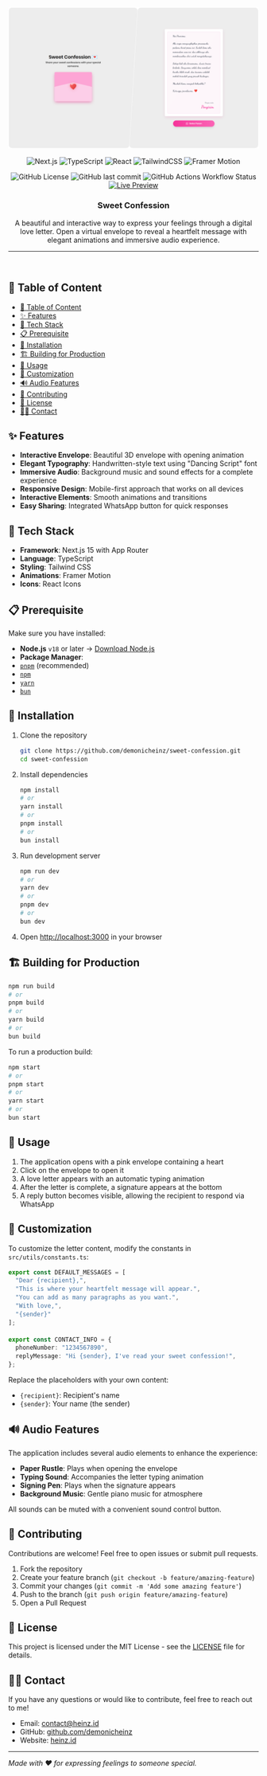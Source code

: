 <div align=center>

![Banner](/assets/banner.png)

![Next.js](https://img.shields.io/badge/Next.js-black?logo=nextdotjs&labelColor=black)
![TypeScript](https://img.shields.io/badge/TypeScript-black?logo=typescript&labelColor=black)
![React](https://img.shields.io/badge/React-black?logo=react&labelColor=black)
![TailwindCSS](https://img.shields.io/badge/TailwindCSS-black?logo=tailwindcss&labelColor=black)
![Framer Motion](https://img.shields.io/badge/Framer%20Motion-black?logo=framer&labelColor=black)

![GitHub License](https://img.shields.io/github/license/demonicheinz/sweet-confession?logo=creative-commons&logoColor=white&label=License)
![GitHub last commit](https://img.shields.io/github/last-commit/demonicheinz/sweet-confession?logo=github&label=Last%20Commit)
![GitHub Actions Workflow Status](https://img.shields.io/github/actions/workflow/status/demonicheinz/sweet-confession/CodeQL.yml?branch=main&logo=github&label=Build)
[![Live Preview](https://img.shields.io/badge/Live%20Preview-🔗-blue?logo=vercel&logoColor=white)](https://sweet-confession.vercel.app//)

<h3>Sweet Confession</h3>

A beautiful and interactive way to express your feelings through a digital love letter. Open a virtual envelope to reveal a heartfelt message with elegant animations and immersive audio experience.

</div>

---

<br>

## 📃 Table of Content

- [📃 Table of Content](#📃-table-of-content)
- [✨ Features](#✨-features)
- [🚀 Tech Stack](#🚀-tech-stack)
- [📋 Prerequisite](#📋-prerequisite)
- [🔧 Installation](#🔧-installation)
- [🏗️ Building for Production](#🏗️-building-for-production)
- [📝 Usage](#📝-usage)
- [🎨 Customization](#🎨-customization)
- [🔊 Audio Features](#🔊-audio-features)
- [🤝 Contributing](#🤝-contributing)
- [📄 License](#📄-license)
- [👨‍💻 Contact](#👨‍💻-contact)

## ✨ Features

- **Interactive Envelope**: Beautiful 3D envelope with opening animation
- **Elegant Typography**: Handwritten-style text using "Dancing Script" font
- **Immersive Audio**: Background music and sound effects for a complete experience
- **Responsive Design**: Mobile-first approach that works on all devices
- **Interactive Elements**: Smooth animations and transitions
- **Easy Sharing**: Integrated WhatsApp button for quick responses

## 🚀 Tech Stack

- **Framework**: Next.js 15 with App Router
- **Language**: TypeScript
- **Styling**: Tailwind CSS
- **Animations**: Framer Motion
- **Icons**: React Icons

## 📋 Prerequisite

Make sure you have installed:

- **Node.js** `v18` or later → [Download Node.js](https://nodejs.org/)
- **Package Manager**: 
- [`pnpm`](https://pnpm.io/) (recommended) 
- [`npm`](https://www.npmjs.com/) 
- [`yarn`](https://yarnpkg.com/) 
- [`bun`](https://bun.sh/)

## 🔧 Installation

1. Clone the repository
   ```bash
   git clone https://github.com/demonicheinz/sweet-confession.git
   cd sweet-confession
   ```

2. Install dependencies
   ```bash
   npm install
   # or
   yarn install
   # or
   pnpm install
   # or
   bun install
   ```

3. Run development server
   ```bash
   npm run dev
   # or
   yarn dev
   # or
   pnpm dev
   # or
   bun dev
   ```

4. Open [http://localhost:3000](http://localhost:3000) in your browser

## 🏗️ Building for Production

```bash
npm run build
# or
pnpm build
# or
yarn build
# or
bun build
```

To run a production build:

```bash
npm start
# or
pnpm start
# or
yarn start
# or
bun start
```

## 📝 Usage

1. The application opens with a pink envelope containing a heart
2. Click on the envelope to open it
3. A love letter appears with an automatic typing animation
4. After the letter is complete, a signature appears at the bottom
5. A reply button becomes visible, allowing the recipient to respond via WhatsApp

## 🎨 Customization

To customize the letter content, modify the constants in `src/utils/constants.ts`:

```typescript
export const DEFAULT_MESSAGES = [
  "Dear {recipient},",
  "This is where your heartfelt message will appear.",
  "You can add as many paragraphs as you want.",
  "With love,",
  "{sender}"
];

export const CONTACT_INFO = {
  phoneNumber: "1234567890",
  replyMessage: "Hi {sender}, I've read your sweet confession!",
};
```

Replace the placeholders with your own content:
- `{recipient}`: Recipient's name
- `{sender}`: Your name (the sender)

## 🔊 Audio Features

The application includes several audio elements to enhance the experience:

- **Paper Rustle**: Plays when opening the envelope
- **Typing Sound**: Accompanies the letter typing animation
- **Signing Pen**: Plays when the signature appears
- **Background Music**: Gentle piano music for atmosphere

All sounds can be muted with a convenient sound control button.

## 🤝 Contributing

Contributions are welcome! Feel free to open issues or submit pull requests.

1. Fork the repository
2. Create your feature branch (`git checkout -b feature/amazing-feature`)
3. Commit your changes (`git commit -m 'Add some amazing feature'`)
4. Push to the branch (`git push origin feature/amazing-feature`)
5. Open a Pull Request

## 📄 License

This project is licensed under the MIT License - see the [LICENSE](LICENSE) file for details.

## 👨‍💻 Contact

If you have any questions or would like to contribute, feel free to reach out to me!

- Email: [contact@heinz.id](mailto:contact@heinz.id)
- GitHub: [github.com/demonicheinz](https://github.com/demonicheinz)
- Website: [heinz.id](https://example.com)

---

*Made with ❤️ for expressing feelings to someone special.*